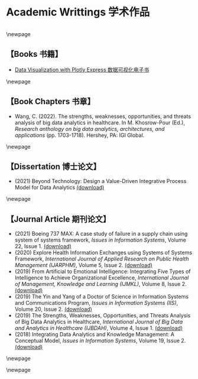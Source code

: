 # Academic Writtings 学术作品

```{tableofcontents}
```

\newpage

## 【Books 书籍】

- [Data Visualization with Plotly Express 数据可视化电子书](https://www.plotlybook.xyz)


\newpage

## 【Book Chapters 书章】

- Wang, C. (2022). The strengths, weaknesses, opportunities, and threats analysis of big data analytics in healthcare. In M. Khosrow-Pour (Ed.), *Research anthology on big data analytics, architectures, and applications* (pp. 1703-1718). Hershey, PA: IGI Global.


\newpage

## 【Dissertation 博士论文】

- (2021) Beyond Technology: Design a Value-Driven Integrative Process Model for Data Analytics [(download)](https://www.wcj365.xyz/pdf/wang_dissertation.pdf)

\newpage

## 【Journal Article 期刊论文】

- (2021) Boeing 737 MAX: A case study of failure in a supply chain using system of systems framework, *Issues in Information Systems*, Volume 22, Issue 1. [(download)](https://www.wcj365.xyz/pdf/1_iis_2021_51-62.pdf)
- (2020) Explore Health Information Exchanges using Systems of Systems Framework, *International Journal of Applied Research on Public Health Management (IJARPHM)*, Volume 5, Issue 2. [(download)](https://www.wcj365.xyz/pdf/Exploring-Health-Information-Exchange.pdf)
- (2019) From Artificial to Emotional Intelligence: Integrating Five Types of Intelligence to Achieve Organizational Excellence, *International Journal of Management, Knowledge and Learning (IJMKL)*, Volume 8, Issue 2. [(download)](https://www.wcj365.xyz/pdf/From-Artificial-to-Emotional-Intelligence.pdf)
- (2019) The Yin and Yang of a Doctor of Science in Information Systems and Communications Program,  *Issues in Information Systems (IIS)*, Volume 20, Issue 2. [(download)](https://www.wcj365.xyz/pdf/2_iis_2019_128-139.pdf)
- (2019) The Strengths, Weaknesses, Opportunities, and Threats Analysis of Big Data Analytics in Healthcare, *International Journal of Big Data and Analytics in Healthcare (IJBDAH)*, Volume 4, Issue 1. [(download)](https://www.wcj365.xyz/pdf/SWOT-Analysis-Big-Data-Healthcare.pdf)
- (2018) Integrating Data Analytics and Knowledge Management: A Conceptual Model, *Issues in Information Systems*, Volume 19, Issue 2. [(download)](https://www.wcj365.xyz/pdf/2_iis_2018_208-216.pdf)

\newpage



\newpage

